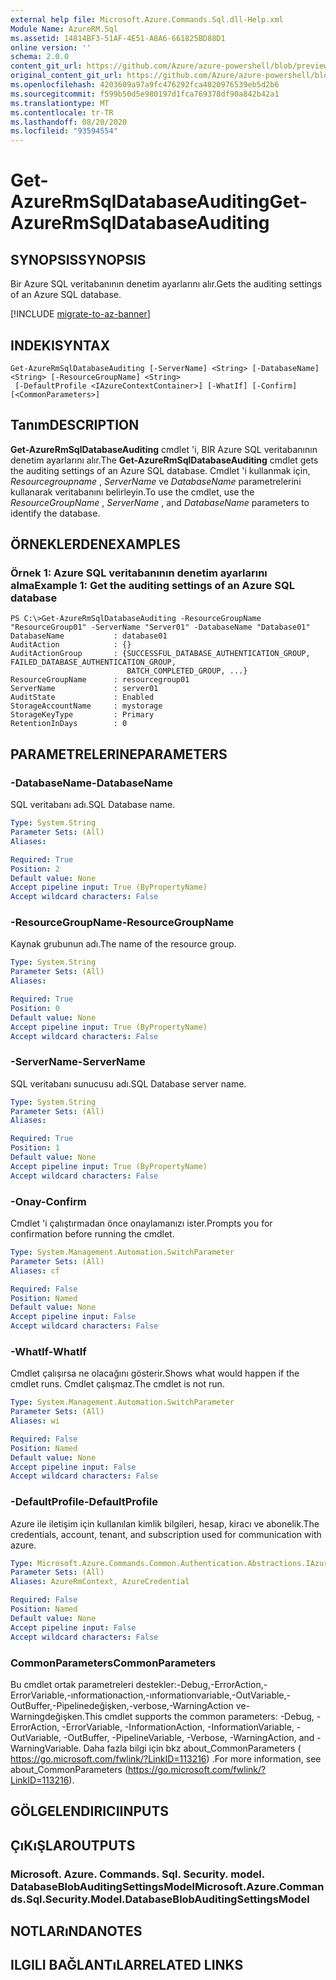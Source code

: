 ```yaml
---
external help file: Microsoft.Azure.Commands.Sql.dll-Help.xml
Module Name: AzureRM.Sql
ms.assetid: 14814BF3-51AF-4E51-A8A6-661825BD88D1
online version: ''
schema: 2.0.0
content_git_url: https://github.com/Azure/azure-powershell/blob/preview/src/ResourceManager/Sql/Commands.Sql/help/Get-AzureRmSqlDatabaseAuditing.md
original_content_git_url: https://github.com/Azure/azure-powershell/blob/preview/src/ResourceManager/Sql/Commands.Sql/help/Get-AzureRmSqlDatabaseAuditing.md
ms.openlocfilehash: 4203609a97a9fc476292fca4020976539eb5d2b6
ms.sourcegitcommit: f599b50d5e980197d1fca769378df90a842b42a1
ms.translationtype: MT
ms.contentlocale: tr-TR
ms.lasthandoff: 08/20/2020
ms.locfileid: "93594554"
---
```

# <span data-ttu-id="14d5d-101">Get-AzureRmSqlDatabaseAuditing</span><span class="sxs-lookup"><span data-stu-id="14d5d-101">Get-AzureRmSqlDatabaseAuditing</span></span>

## <span data-ttu-id="14d5d-102">SYNOPSIS</span><span class="sxs-lookup"><span data-stu-id="14d5d-102">SYNOPSIS</span></span>
<span data-ttu-id="14d5d-103">Bir Azure SQL veritabanının denetim ayarlarını alır.</span><span class="sxs-lookup"><span data-stu-id="14d5d-103">Gets the auditing settings of an Azure SQL database.</span></span>

[!INCLUDE [migrate-to-az-banner](../../includes/migrate-to-az-banner.md)]

## <span data-ttu-id="14d5d-104">INDEKI</span><span class="sxs-lookup"><span data-stu-id="14d5d-104">SYNTAX</span></span>

```
Get-AzureRmSqlDatabaseAuditing [-ServerName] <String> [-DatabaseName] <String> [-ResourceGroupName] <String>
 [-DefaultProfile <IAzureContextContainer>] [-WhatIf] [-Confirm] [<CommonParameters>]
```

## <span data-ttu-id="14d5d-105">Tanım</span><span class="sxs-lookup"><span data-stu-id="14d5d-105">DESCRIPTION</span></span>
<span data-ttu-id="14d5d-106">**Get-AzureRmSqlDatabaseAuditing** cmdlet 'i, BIR Azure SQL veritabanının denetim ayarlarını alır.</span><span class="sxs-lookup"><span data-stu-id="14d5d-106">The **Get-AzureRmSqlDatabaseAuditing** cmdlet gets the auditing settings of an Azure SQL database.</span></span>
<span data-ttu-id="14d5d-107">Cmdlet 'i kullanmak için, *Resourcegroupname* , *ServerName* ve *DatabaseName* parametrelerini kullanarak veritabanını belirleyin.</span><span class="sxs-lookup"><span data-stu-id="14d5d-107">To use the cmdlet, use the *ResourceGroupName* , *ServerName* , and *DatabaseName* parameters to identify the database.</span></span>

## <span data-ttu-id="14d5d-108">ÖRNEKLERDEN</span><span class="sxs-lookup"><span data-stu-id="14d5d-108">EXAMPLES</span></span>

### <span data-ttu-id="14d5d-109">Örnek 1: Azure SQL veritabanının denetim ayarlarını alma</span><span class="sxs-lookup"><span data-stu-id="14d5d-109">Example 1: Get the auditing settings of an Azure SQL database</span></span>
```
PS C:\>Get-AzureRmSqlDatabaseAuditing -ResourceGroupName "ResourceGroup01" -ServerName "Server01" -DatabaseName "Database01"
DatabaseName           : database01
AuditAction            : {}
AuditActionGroup       : {SUCCESSFUL_DATABASE_AUTHENTICATION_GROUP, FAILED_DATABASE_AUTHENTICATION_GROUP,
                          BATCH_COMPLETED_GROUP, ...}
ResourceGroupName      : resourcegroup01
ServerName             : server01
AuditState             : Enabled
StorageAccountName     : mystorage
StorageKeyType         : Primary
RetentionInDays        : 0
```

## <span data-ttu-id="14d5d-110">PARAMETRELERINE</span><span class="sxs-lookup"><span data-stu-id="14d5d-110">PARAMETERS</span></span>

### <span data-ttu-id="14d5d-111">-DatabaseName</span><span class="sxs-lookup"><span data-stu-id="14d5d-111">-DatabaseName</span></span>
<span data-ttu-id="14d5d-112">SQL veritabanı adı.</span><span class="sxs-lookup"><span data-stu-id="14d5d-112">SQL Database name.</span></span>

```yaml
Type: System.String
Parameter Sets: (All)
Aliases: 

Required: True
Position: 2
Default value: None
Accept pipeline input: True (ByPropertyName)
Accept wildcard characters: False
```

### <span data-ttu-id="14d5d-113">-ResourceGroupName</span><span class="sxs-lookup"><span data-stu-id="14d5d-113">-ResourceGroupName</span></span>
<span data-ttu-id="14d5d-114">Kaynak grubunun adı.</span><span class="sxs-lookup"><span data-stu-id="14d5d-114">The name of the resource group.</span></span>

```yaml
Type: System.String
Parameter Sets: (All)
Aliases: 

Required: True
Position: 0
Default value: None
Accept pipeline input: True (ByPropertyName)
Accept wildcard characters: False
```

### <span data-ttu-id="14d5d-115">-ServerName</span><span class="sxs-lookup"><span data-stu-id="14d5d-115">-ServerName</span></span>
<span data-ttu-id="14d5d-116">SQL veritabanı sunucusu adı.</span><span class="sxs-lookup"><span data-stu-id="14d5d-116">SQL Database server name.</span></span>

```yaml
Type: System.String
Parameter Sets: (All)
Aliases: 

Required: True
Position: 1
Default value: None
Accept pipeline input: True (ByPropertyName)
Accept wildcard characters: False
```

### <span data-ttu-id="14d5d-117">-Onay</span><span class="sxs-lookup"><span data-stu-id="14d5d-117">-Confirm</span></span>
<span data-ttu-id="14d5d-118">Cmdlet 'i çalıştırmadan önce onaylamanızı ister.</span><span class="sxs-lookup"><span data-stu-id="14d5d-118">Prompts you for confirmation before running the cmdlet.</span></span>

```yaml
Type: System.Management.Automation.SwitchParameter
Parameter Sets: (All)
Aliases: cf

Required: False
Position: Named
Default value: None
Accept pipeline input: False
Accept wildcard characters: False
```

### <span data-ttu-id="14d5d-119">-WhatIf</span><span class="sxs-lookup"><span data-stu-id="14d5d-119">-WhatIf</span></span>
<span data-ttu-id="14d5d-120">Cmdlet çalışırsa ne olacağını gösterir.</span><span class="sxs-lookup"><span data-stu-id="14d5d-120">Shows what would happen if the cmdlet runs.</span></span> <span data-ttu-id="14d5d-121">Cmdlet çalışmaz.</span><span class="sxs-lookup"><span data-stu-id="14d5d-121">The cmdlet is not run.</span></span>

```yaml
Type: System.Management.Automation.SwitchParameter
Parameter Sets: (All)
Aliases: wi

Required: False
Position: Named
Default value: None
Accept pipeline input: False
Accept wildcard characters: False
```

### <span data-ttu-id="14d5d-122">-DefaultProfile</span><span class="sxs-lookup"><span data-stu-id="14d5d-122">-DefaultProfile</span></span>
<span data-ttu-id="14d5d-123">Azure ile iletişim için kullanılan kimlik bilgileri, hesap, kiracı ve abonelik.</span><span class="sxs-lookup"><span data-stu-id="14d5d-123">The credentials, account, tenant, and subscription used for communication with azure.</span></span>

```yaml
Type: Microsoft.Azure.Commands.Common.Authentication.Abstractions.IAzureContextContainer
Parameter Sets: (All)
Aliases: AzureRmContext, AzureCredential

Required: False
Position: Named
Default value: None
Accept pipeline input: False
Accept wildcard characters: False
```

### <span data-ttu-id="14d5d-124">CommonParameters</span><span class="sxs-lookup"><span data-stu-id="14d5d-124">CommonParameters</span></span>
<span data-ttu-id="14d5d-125">Bu cmdlet ortak parametreleri destekler:-Debug,-ErrorAction,-ErrorVariable,-ınformationaction,-ınformationvariable,-OutVariable,-OutBuffer,-Pipelinedeğişken,-verbose,-WarningAction ve-Warningdeğişken.</span><span class="sxs-lookup"><span data-stu-id="14d5d-125">This cmdlet supports the common parameters: -Debug, -ErrorAction, -ErrorVariable, -InformationAction, -InformationVariable, -OutVariable, -OutBuffer, -PipelineVariable, -Verbose, -WarningAction, and -WarningVariable.</span></span> <span data-ttu-id="14d5d-126">Daha fazla bilgi için bkz about_CommonParameters ( https://go.microsoft.com/fwlink/?LinkID=113216) .</span><span class="sxs-lookup"><span data-stu-id="14d5d-126">For more information, see about_CommonParameters (https://go.microsoft.com/fwlink/?LinkID=113216).</span></span>

## <span data-ttu-id="14d5d-127">GÖLGELENDIRICI</span><span class="sxs-lookup"><span data-stu-id="14d5d-127">INPUTS</span></span>

## <span data-ttu-id="14d5d-128">ÇıKıŞLAR</span><span class="sxs-lookup"><span data-stu-id="14d5d-128">OUTPUTS</span></span>

### <span data-ttu-id="14d5d-129">Microsoft. Azure. Commands. Sql. Security. model. DatabaseBlobAuditingSettingsModel</span><span class="sxs-lookup"><span data-stu-id="14d5d-129">Microsoft.Azure.Commands.Sql.Security.Model.DatabaseBlobAuditingSettingsModel</span></span>

## <span data-ttu-id="14d5d-130">NOTLARıNDA</span><span class="sxs-lookup"><span data-stu-id="14d5d-130">NOTES</span></span>

## <span data-ttu-id="14d5d-131">ILGILI BAĞLANTıLAR</span><span class="sxs-lookup"><span data-stu-id="14d5d-131">RELATED LINKS</span></span>

